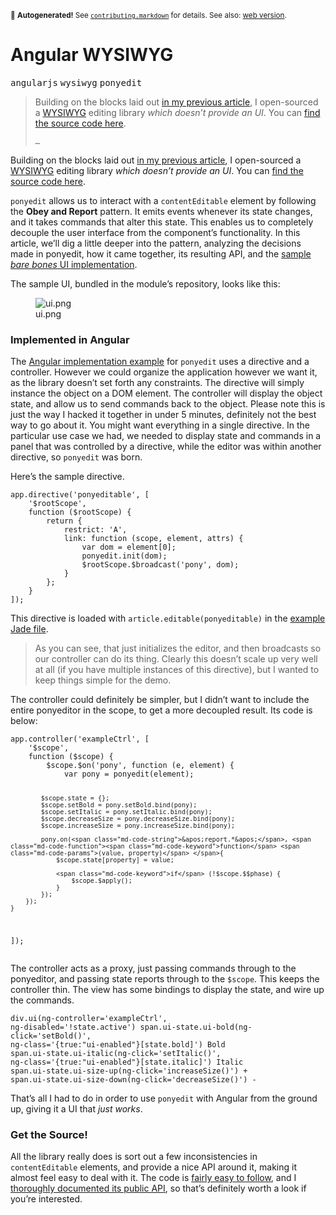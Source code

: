 <sub>&#x1F6A8; <strong>Autogenerated!</strong> See <a href="https://github.com/ponyfoo/articles/tree/noindex/contributing.markdown"><code>contributing.markdown</code></a> for details. See also: <a href="https://ponyfoo.com/articles/angular-wysiwyg">web version</a>.</sub>

<a href="https://ponyfoo.com/articles/angular-wysiwyg"><div></div></a>

<h1>Angular WYSIWYG</h1>

<p><kbd>angularjs</kbd> <kbd>wysiwyg</kbd> <kbd>ponyedit</kbd></p>

<blockquote><p>Building on the blocks laid out <a href="https://ponyfoo.com/2013/10/25/event-emitter-obey-and-report">in my previous article</a>, I open-sourced a <a href="http://en.wikipedia.org/wiki/WYSIWYG" target="_blank">WYSIWYG</a> editing library <em>which doesn&#x2019;t provide an UI</em>. You can <a href="https://github.com/bevacqua/ponyedit" target="_blank">find the source code here</a>.</p><p><code>&#x2026;</code></p></blockquote>

<div><p>Building on the blocks laid out <a href="https://ponyfoo.com/2013/10/25/event-emitter-obey-and-report">in my previous article</a>, I open-sourced a <a href="http://en.wikipedia.org/wiki/WYSIWYG" target="_blank">WYSIWYG</a> editing library <em>which doesn&#x2019;t provide an UI</em>. You can <a href="https://github.com/bevacqua/ponyedit" target="_blank">find the source code here</a>.</p></div>

<blockquote></blockquote>

<div><p><code class="md-code md-code-inline">ponyedit</code> allows us to interact with a <code class="md-code md-code-inline">contentEditable</code> element by following the <strong>Obey and Report</strong> pattern. It emits events whenever its state changes, and it takes commands that alter this state. This enables us to completely decouple the user interface from the component&#x2019;s functionality. In this article, we&#x2019;ll dig a little deeper into the pattern, analyzing the decisions made in ponyedit, how it came together, its resulting API, and the <a href="https://github.com/bevacqua/ponyedit/blob/master/web/assets/js/example.js" target="_blank">sample <em>bare bones</em> UI implementation</a>.</p></div>

<div><p>The sample UI, bundled in the module&#x2019;s repository, looks like this:</p> <figure><img alt="ui.png" title="A sample UI implementation for ponyedit" class="" src="https://i.imgur.com/NYNlIWg.png"><figcaption>ui.png</figcaption></figure> <h3 id="implemented-in-angular">Implemented in Angular</h3> <p>The <a href="http://ponyedit.herokuapp.com/angular" target="_blank" aria-label="Ponyedit using Angular">Angular implementation example</a> for <code class="md-code md-code-inline">ponyedit</code> uses a directive and a controller. However we could organize the application however we want it, as the library doesn&#x2019;t set forth any constraints. The directive will simply instance the object on a DOM element. The controller will display the object state, and allow us to send commands back to the object. Please note this is just the way I hacked it together in under 5 minutes, definitely not the best way to go about it. You might want everything in a single directive. In the particular use case we had, we needed to display state and commands in a panel that was controlled by a directive, while the editor was within another directive, so <code class="md-code md-code-inline">ponyedit</code> was born.</p> <p>Here&#x2019;s the sample directive.</p> <pre class="md-code-block"><code class="md-code md-lang-javascript">app.directive(<span class="md-code-string">&apos;ponyeditable&apos;</span>, [
    <span class="md-code-string">&apos;$rootScope&apos;</span>,
    <span class="md-code-function"><span class="md-code-keyword">function</span> <span class="md-code-params">($rootScope)</span> </span>{
        <span class="md-code-keyword">return</span> {
            restrict: <span class="md-code-string">&apos;A&apos;</span>,
            link: <span class="md-code-function"><span class="md-code-keyword">function</span> <span class="md-code-params">(scope, element, attrs)</span> </span>{
                <span class="md-code-keyword">var</span> dom = element[<span class="md-code-number">0</span>];
                ponyedit.init(dom);
                $rootScope.$broadcast(<span class="md-code-string">&apos;pony&apos;</span>, dom);
            }
        };
    }
]);
</code></pre> <p>This directive is loaded with <code class="md-code md-code-inline">article.editable(ponyeditable)</code> in the <a href="https://github.com/bevacqua/ponyedit/blob/master/web/views/angular.jade" target="_blank" aria-label="Sample Jade file">example Jade file</a>.</p> <blockquote> <p>As you can see, that just initializes the editor, and then broadcasts so our controller can do its thing. Clearly this doesn&#x2019;t scale up very well at all (if you have multiple instances of this directive), but I wanted to keep things simple for the demo.</p> </blockquote> <p>The controller could definitely be simpler, but I didn&#x2019;t want to include the entire ponyeditor in the scope, to get a more decoupled result. Its code is below:</p> <pre class="md-code-block"><code class="md-code md-lang-javascript">app.controller(<span class="md-code-string">&apos;exampleCtrl&apos;</span>, [
    <span class="md-code-string">&apos;$scope&apos;</span>,
    <span class="md-code-function"><span class="md-code-keyword">function</span> <span class="md-code-params">($scope)</span> </span>{
        $scope.$on(<span class="md-code-string">&apos;pony&apos;</span>, <span class="md-code-function"><span class="md-code-keyword">function</span> <span class="md-code-params">(e, element)</span> </span>{
            <span class="md-code-keyword">var</span> pony = ponyedit(element);

            $scope.state = {};
            $scope.setBold = pony.setBold.bind(pony);
            $scope.setItalic = pony.setItalic.bind(pony);
            $scope.decreaseSize = pony.decreaseSize.bind(pony);
            $scope.increaseSize = pony.increaseSize.bind(pony);

            pony.on(<span class="md-code-string">&apos;report.*&apos;</span>, <span class="md-code-function"><span class="md-code-keyword">function</span> <span class="md-code-params">(value, property)</span> </span>{
                $scope.state[property] = value;

                <span class="md-code-keyword">if</span> (!$scope.$$phase) {
                    $scope.$apply();
                }
            });
        });
    }
]);
</code></pre> <p>The controller acts as a proxy, just passing commands through to the ponyeditor, and passing state reports through to the <code class="md-code md-code-inline">$scope</code>. This keeps the controller thin. The view has some bindings to display the state, and wire up the commands.</p> <pre class="md-code-block"><code class="md-code md-lang-css">div.ui(ng-controller=&apos;exampleCtrl&apos;, ng-disabled=&apos;!state.active&apos;)
    span.ui-state.ui-bold(ng-click=&apos;setBold()&apos;, ng-class=&apos;{true:&quot;ui-enabled&quot;}[state.bold]&apos;) Bold
    span.ui-state.ui-italic(ng-click=&apos;setItalic()&apos;, ng-class=&apos;{true:&quot;ui-enabled&quot;}[state.italic]&apos;) Italic
    span.ui-state.ui-size-up(ng-click=&apos;increaseSize()&apos;) +
    span.ui-state.ui-size-down(ng-click=&apos;decreaseSize()&apos;) -
</code></pre> <p>That&#x2019;s all I had to do in order to use <code class="md-code md-code-inline">ponyedit</code> with Angular from the ground up, giving it a UI that <em>just works</em>.</p> <h3 id="get-the-source">Get the Source!</h3> <p>All the library really does is sort out a few inconsistencies in <code class="md-code md-code-inline">contentEditable</code> elements, and provide a nice API around it, making it almost feel easy to deal with it. The code is <a href="https://github.com/bevacqua/ponyedit/blob/master/src/ponyedit.js" target="_blank" aria-label="ponyedit.js on GitHub">fairly easy to follow</a>, and I <a href="https://github.com/bevacqua/ponyedit#api" target="_blank" aria-label="Ponyedit API documentation on GitHub">thoroughly documented its public API</a>, so that&#x2019;s definitely worth a look if you&#x2019;re interested.</p></div>
